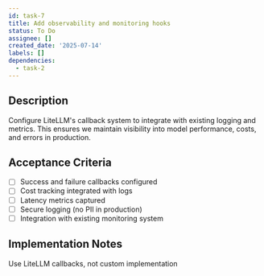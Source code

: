 ```yaml
---
id: task-7
title: Add observability and monitoring hooks
status: To Do
assignee: []
created_date: '2025-07-14'
labels: []
dependencies:
  - task-2
---
```


## Description

Configure LiteLLM's callback system to integrate with existing logging and metrics. This ensures we maintain visibility into model performance, costs, and errors in production.

## Acceptance Criteria

- [ ] Success and failure callbacks configured
- [ ] Cost tracking integrated with logs
- [ ] Latency metrics captured
- [ ] Secure logging (no PII in production)
- [ ] Integration with existing monitoring system

## Implementation Notes

Use LiteLLM callbacks, not custom implementation
